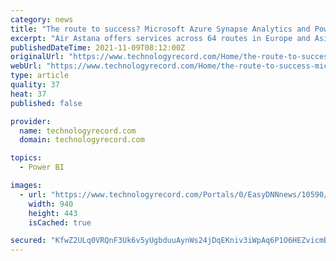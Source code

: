 ```yaml
---
category: news
title: "The route to success? Microsoft Azure Synapse Analytics and Power BI"
excerpt: "Air Astana offers services across 64 routes in Europe and Asia. As the leading airline in Kazakhstan, the business must maintain impeccable finances and accounts. However, month-end closing was consuming a lot of the firm’s resources and created bottlenecks for these departments."
publishedDateTime: 2021-11-09T08:12:00Z
originalUrl: "https://www.technologyrecord.com/Home/the-route-to-success-microsoft-azure-synapse-analytics-and-power-bi-126847"
webUrl: "https://www.technologyrecord.com/Home/the-route-to-success-microsoft-azure-synapse-analytics-and-power-bi-126847"
type: article
quality: 37
heat: 37
published: false

provider:
  name: technologyrecord.com
  domain: technologyrecord.com

topics:
  - Power BI

images:
  - url: "https://www.technologyrecord.com/Portals/0/EasyDNNnews/10590/img-Analysing-the-way-to-success_940x443.jpg"
    width: 940
    height: 443
    isCached: true

secured: "KfwZ2ULq0VRQnF3Uk6v5yUgbduuAynWs24jDqEKniv3iWpAq6P1O6HEZvicmBwCNl5tlShpWTDG+vO8pcWdN8XvrVrRsYfU9yGU0UAMoqkWgsUNdVijeZ6jWVdkfjiRll9zBSgyn+7KlXLv/oKnFhQ7Ix//flMEkm41JL5OTfSSLo6Nsx35WdaNuNMrKbPO7a+yim1q4j3/dSdyHGJSuhCZBDX1MHswBqW6h2u7Z41p9ijW6TTMYqq16i9e2xkIdNx5bfy8L5dWNZ6Pz3eL6hksRxv13gpS7esP4xxxv4rCeeflF6fiZKlLBZ+H1nA6XPfnJ+AwujSa6hH3/MVglELrFqhvd6hsxpAVuKPnPo/g=;ZFmxQ/vv4BIA+GIZ3+o9+Q=="
---
```


